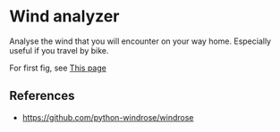 # Wind analyzer

Analyse the wind that you will encounter on your way home. Especially useful if you travel by bike.

For first fig, see
[This page](https://lsbts.github.io/wind-analyzer/fig-plotly.html)

## References
- https://github.com/python-windrose/windrose